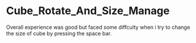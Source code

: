 # Cube_Rotate_And_Size_Manage

Overall experience was good but faced some diffculty when i try to change the size of cube by pressing the space bar.
